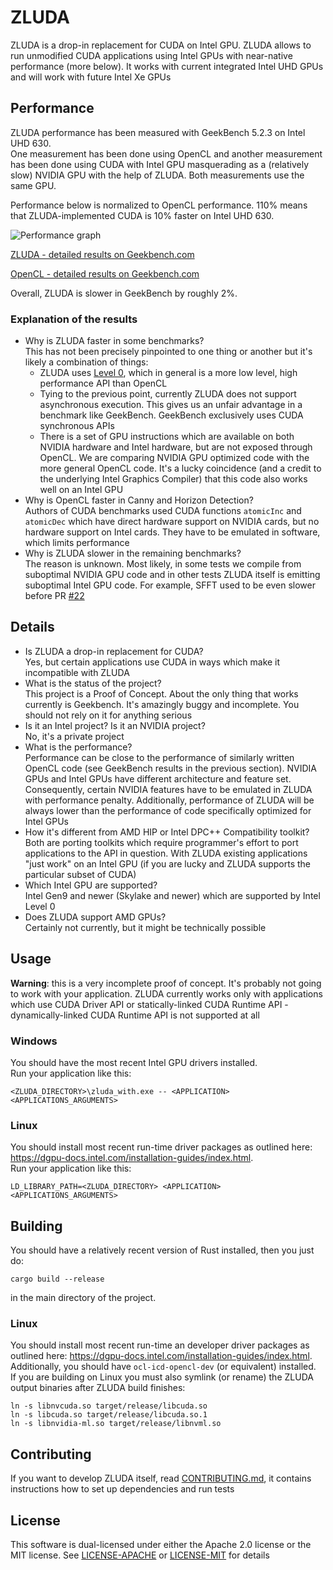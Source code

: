 # ZLUDA

ZLUDA is a drop-in replacement for CUDA on Intel GPU. ZLUDA allows to run unmodified CUDA applications using Intel GPUs with near-native performance (more below). It works with current integrated Intel UHD GPUs and will work with future Intel Xe GPUs

## Performance

ZLUDA performance has been measured with GeekBench 5.2.3 on Intel UHD 630.\
One measurement has been done using OpenCL and another measurement has been done using CUDA with Intel GPU masquerading as a (relatively slow) NVIDIA GPU with the help of ZLUDA. Both measurements use the same GPU.

Performance below is normalized to OpenCL performance. 110% means that ZLUDA-implemented CUDA is 10% faster on Intel UHD 630.

![Performance graph](GeekBench_5_2_3.svg)

[ZLUDA - detailed results on Geekbench.com](https://browser.geekbench.com/v5/compute/2305009)

[OpenCL - detailed results on Geekbench.com](https://browser.geekbench.com/v5/compute/2304997)

Overall, ZLUDA is slower in GeekBench by roughly 2%.

### Explanation of the results
 * Why is ZLUDA faster in some benchmarks?\
   This has not been precisely pinpointed to one thing or another but it's likely a combination of things:
   * ZLUDA uses [Level 0](https://spec.oneapi.com/level-zero/latest/index.html), which in general is a more low level, high performance API than OpenCL
   * Tying to the previous point, currently ZLUDA does not support asynchronous execution. This gives us an unfair advantage in a benchmark like GeekBench. GeekBench exclusively uses CUDA synchronous APIs
   * There is a set of GPU instructions which are available on both NVIDIA hardware and Intel hardware, but are not exposed through OpenCL. We are comparing NVIDIA GPU optimized code with the more general OpenCL code. It's a lucky coincidence (and a credit to the underlying Intel Graphics Compiler) that this code also works well on an Intel GPU
 * Why is OpenCL faster in Canny and Horizon Detection?\
   Authors of CUDA benchmarks used CUDA functions `atomicInc` and `atomicDec` which have direct hardware support on NVIDIA cards, but no hardware support on Intel cards. They have to be emulated in software, which limits performance
 * Why is ZLUDA slower in the remaining benchmarks?\
   The reason is unknown. Most likely, in some tests we compile from suboptimal NVIDIA GPU code and in other tests ZLUDA itself is emitting suboptimal Intel GPU code. For example, SFFT used to be even slower before PR [#22](https://github.com/vosen/ZLUDA/pull/22)
   

## Details

 * Is ZLUDA a drop-in replacement for CUDA?\
   Yes, but certain applications use CUDA in ways which make it incompatible with  ZLUDA
 * What is the status of the project?\
   This project is a Proof of Concept. About the only thing that works currently is  Geekbench. It's amazingly buggy and incomplete. You  should not rely on it for anything serious
 * Is it an Intel project? Is it an NVIDIA project?\
   No, it's a private project
 * What is the performance?\
   Performance can be close to the performance of similarly written OpenCL code (see  GeekBench results in the previous section).  NVIDIA GPUs and Intel GPUs have  different architecture and feature set. Consequently, certain NVIDIA features have  to be emulated in ZLUDA with performance penalty. Additionally, performance of  ZLUDA will be always lower than the performance of code specifically optimized for Intel GPUs
 * How it's different from AMD HIP or Intel DPC++ Compatibility toolkit?\
   Both are porting toolkits which require programmer's effort to port applications  to the API in question. With ZLUDA existing applications "just work" on an Intel  GPU (if you are lucky and ZLUDA supports the particular subset of CUDA)
 * Which Intel GPU are supported?\
   Intel Gen9 and newer (Skylake and newer) which are supported by Intel Level 0
 * Does ZLUDA support AMD GPUs?\
   Certainly not currently, but it might be technically possible


## Usage
**Warning**: this is a very incomplete proof of concept. It's probably not going to work with your application. ZLUDA currently works only with applications which use CUDA Driver API or statically-linked CUDA Runtime API - dynamically-linked CUDA Runtime API is not supported at all

### Windows
You should have the most recent Intel GPU drivers installed.\
Run your application like this:
```
<ZLUDA_DIRECTORY>\zluda_with.exe -- <APPLICATION> <APPLICATIONS_ARGUMENTS>
```

### Linux
You should install most recent run-time driver packages as outlined here: https://dgpu-docs.intel.com/installation-guides/index.html.  
Run your application like this:
```
LD_LIBRARY_PATH=<ZLUDA_DIRECTORY> <APPLICATION> <APPLICATIONS_ARGUMENTS>
```

## Building
You should have a relatively recent version of Rust installed, then you just do:

```
cargo build --release
```
in the main directory of the project.  
### Linux
You should install most recent run-time an developer driver packages as outlined here: https://dgpu-docs.intel.com/installation-guides/index.html. Additionally, you should have `ocl-icd-opencl-dev` (or equivalent) installed.  
If you are building on Linux you must also symlink (or rename) the ZLUDA output binaries after ZLUDA build finishes:
```
ln -s libnvcuda.so target/release/libcuda.so
ln -s libcuda.so target/release/libcuda.so.1
ln -s libnvidia-ml.so target/release/libnvml.so
```

## Contributing

If you want to develop ZLUDA itself, read [CONTRIBUTING.md](CONTRIBUTING.md), it contains instructions how to set up dependencies and run tests


## License

This software is dual-licensed under either the Apache 2.0 license or the MIT license. See [LICENSE-APACHE](LICENSE-APACHE) or [LICENSE-MIT](LICENSE-MIT) for details
